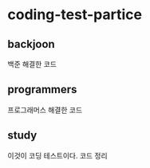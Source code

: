 # coding-test-partice

## backjoon 
백준 해결한 코드

## programmers
프로그래머스 해결한 코드

## study 
이것이 코딩 테스트이다. 코드 정리
